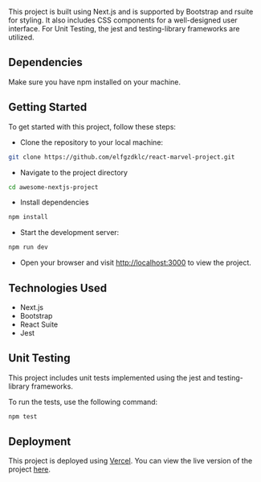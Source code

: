 
This project is built using Next.js and is supported by Bootstrap and rsuite for styling. It also includes CSS components for a well-designed user interface.
For Unit Testing, the jest and testing-library frameworks are utilized.

## Dependencies
Make sure you have npm installed on your machine.

## Getting Started

To get started with this project, follow these steps:

- Clone the repository to your local machine:
```bash
git clone https://github.com/elfgzdklc/react-marvel-project.git
```
- Navigate to the project directory
```bash 
cd awesome-nextjs-project
```
- Install dependencies
```bash
npm install
```
- Start the development server:
```bash
npm run dev
```
- Open your browser and visit [http://localhost:3000](http://localhost:3000) to view the project.

## Technologies Used
- Next.js
- Bootstrap
- React Suite
- Jest

## Unit Testing
This project includes unit tests implemented using the jest and testing-library frameworks.

To run the tests, use the following command:

```bash
npm test
```

## Deployment
This project is deployed using [Vercel](https://vercel.com/). You can view the live version of the project [here](vercel-project-url).

